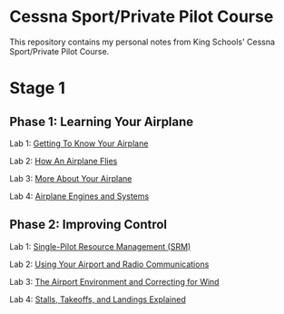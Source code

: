 # Cessna Sport/Private Pilot Course

This repository contains my personal notes from King Schools' Cessna Sport/Private Pilot Course.

# Stage 1

## Phase 1: Learning Your Airplane

Lab 1: [Getting To Know Your Airplane](1-learning-your-airplane/1-getting-to-know-your-airplane.md)

Lab 2: [How An Airplane Flies](1-learning-your-airplane/2-how-an-airplane-flies.md)

Lab 3: [More About Your Airplane](1-learning-your-airplane/3-more-about-your-airplane.md)

Lab 4: [Airplane Engines and Systems](1.1-learning-your-airplane/4-airplane-engines-and-systems.md)

## Phase 2: Improving Control

Lab 1: [Single-Pilot Resource Management (SRM)](1.2-improving-control/1-srm.md)

Lab 2: [Using Your Airport and Radio Communications](1.2-improving-control/2-using-your-airport-and-radio.md)

Lab 3: [The Airport Environment and Correcting for Wind](1.2-improving-control/3-the-airport-environment-and-correcting-for-wind.md)

Lab 4: [Stalls, Takeoffs, and Landings Explained](1.2-improving-control/4-stalls-takeoffs-and-landings-explained.md)
